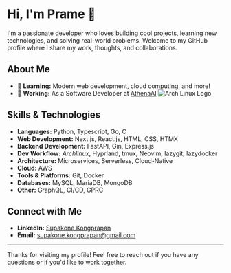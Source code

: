 # Hi, I'm **Prame** 👋

I'm a passionate developer who loves building cool projects, learning new technologies, and solving real-world problems. Welcome to my GitHub profile where I share my work, thoughts, and collaborations.

## About Me

- 🌱 **Learning:** Modern web development, cloud computing, and more!
- 💼 **Working:** As a Software Developer at [AthenaAI](https://athenaai.co/)
![Arch Linux Logo](https://upload.wikimedia.org/wikipedia/commons/8/80/Archlinux-icon-crystal-64.svg)

## Skills & Technologies

- **Languages:** Python, Typescript, Go, C
- **Web Development:** Next.js, React.js, HTML, CSS, HTMX
- **Backend Development:** FastAPI, Gin, Express.js
- **Dev Workflow:** _Archlinux_, Hyprland, tmux, Neovim, lazygit, lazydocker
- **Architecture:** Microservices, Serverless, Cloud-Native
- **Cloud:** AWS
- **Tools & Platforms:** Git, Docker 
- **Databases:** MySQL, MariaDB, MongoDB
- **Other:** GraphQL, CI/CD, GPRC 

## Connect with Me

- **LinkedIn:** [Supakone Kongprapan](https://www.linkedin.com/in/supakone-kongprapan)
- **Email:** [supakone.kongprapan@gmail.com](mailto:supakone.kongprapan@gmail.com)

---

Thanks for visiting my profile! Feel free to reach out if you have any questions or if you'd like to work together.

